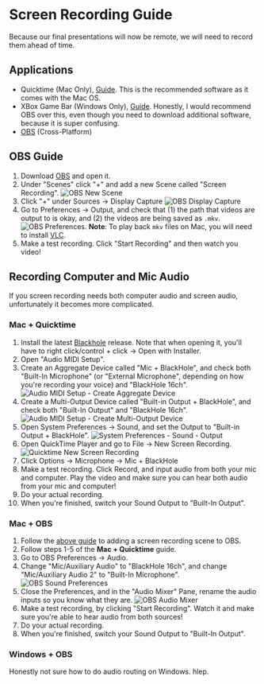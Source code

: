 # Screen Recording Guide

Because our final presentations will now be remote, we will need to record them ahead of time.

## Applications

* Quicktime (Mac Only), [Guide](https://blog.hubspot.com/marketing/how-to-record-your-screen). This is the recommended
  software as it comes with the Mac OS.
* XBox Game Bar (Windows Only), [Guide](https://blog.hubspot.com/marketing/how-to-record-your-screen). Honestly, I would
  recommend OBS over this, even though you need to download additional software, because it is super confusing.
* [OBS](https://obsproject.com/) (Cross-Platform)

## OBS Guide

1. Download [OBS](https://obsproject.com/) and open it.
2. Under "Scenes" click "+" and add a new Scene called "Screen Recording".
   ![OBS New Scene](../assets/obs-new-scene.png)
3. Click "+" under Sources -> Display Capture
   ![OBS Display Capture](../assets/obs-display-capture.png)
4. Go to Preferences -> Output, and check that (1) the path that videos are output to is okay, and (2) the videos are
   being saved as `.mkv`.
   ![OBS Preferences](../assets/obs-preferences.png).
   **Note**: To play back `mkv` files on Mac, you will need to install [VLC](https://www.videolan.org/vlc/index.html).
5. Make a test recording. Click "Start Recording" and then watch you video!

## Recording Computer and Mic Audio

If you screen recording needs both computer audio and screen audio, unfortunately it becomes more complicated.

### Mac + Quicktime

1. Install the latest [Blackhole](https://github.com/ExistentialAudio/BlackHole/releases) release. Note that when
   opening it, you'll have to right click/control + click -> Open with Installer.
2. Open "Audio MIDI Setup".
3. Create an Aggregate Device called "Mic + BlackHole", and check both "Built-In Microphone" (or "External Microphone",
   depending on how you're recording your voice) and "BlackHole 16ch".
   ![Audio MIDI Setup - Create Aggregate Device](../assets/aggregate-device.png)
4. Create a Multi-Output Device called "Built-in Output + BlackHole", and check both "Built-In Output" and "BlackHole
   16ch".
   ![Audio MIDI Setup - Create Multi-Output Device](../assets/multi-output.png)
5. Open System Preferences -> Sound, and set the Output to "Built-in Output + BlackHole".
   ![System Preferences - Sound - Output](../assets/sound-output.png)
6. Open QuickTime Player and go to File -> New Screen Recording.
   ![Quicktime New Screen Recording](../assets/quicktime-new-screen-recording.png)
7. Click Options -> Microphone -> Mic + BlackHole
8. Make a test recording. Click Record, and input audio from both your mic and computer. Play the video and make sure
   you can hear both audio from your mic and computer!
9. Do your actual recording.
10. When you're finished, switch your Sound Output to "Built-In Output".

### Mac + OBS

1. Follow the [above guide](#obs-guide) to adding a screen recording scene to OBS.
2. Follow steps 1-5 of the **Mac + Quicktime** guide.
3. Go to OBS Preferences -> Audio.
4. Change "Mic/Auxiliary Audio" to "BlackHole 16ch", and change "Mic/Auxiliary Audio 2" to "Built-In Microphone".
   ![OBS Sound Preferences](../assets/obs-sound-preferences.png)
5. Close the Preferences, and in the "Audio Mixer" Pane, rename the audio inputs so you know what they are.
   ![OBS Audio Mixer](../assets/obs-audio-mixer.png)
6. Make a test recording, by clicking "Start Recording". Watch it and make sure you're able to hear audio from both
   sources!
7. Do your actual recording.
8. When you're finished, switch your Sound Output to "Built-In Output".

### Windows + OBS

Honestly not sure how to do audio routing on Windows. hlep.